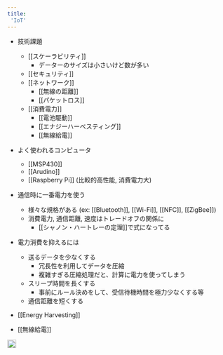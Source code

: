 ```yaml
---
title:
 'IoT'
---
```


- 技術課題
    - [[スケーラビリティ]]
        - データーのサイズは小さいけど数が多い
    - [[セキュリティ]]
    - [[ネットワーク]]
        - [[無線の距離]]
        - [[パケットロス]]
    - [[消費電力]]
        - [[電池駆動]]
        - [[エナジーハーベスティング]]
        - [[無線給電]]

- よく使われるコンピュータ
    - [[MSP430]]
    - [[Arudino]]
    - [[Raspberry Pi]] (比較的高性能, 消費電力大)

- 通信時に一番電力を使う
    - 様々な規格がある (ex: [[Bluetooth]], [[Wi-Fi]], [[NFC]], [[ZigBee]])
    - 消費電力, 通信距離, 速度はトレードオフの関係に
        - [[シャノン・ハートレーの定理]]で式になってる

- 電力消費を抑えるには
    - 送るデータを少なくする
        - 冗長性を利用してデータを圧縮
        - 複雑すぎる圧縮処理だと、計算に電力を使ってしまう
    - スリープ時間を長くする
        - 事前にルール決めをして、受信待機時間を極力少なくする等
    - 通信距離を短くする

- [[Energy Harvesting]]

- [[無線給電]]
<img src='https://scrapbox.io/api/pages/blu3mo-public/情報科学の達人/icon' alt='情報科学の達人.icon' height="19.5"/>
